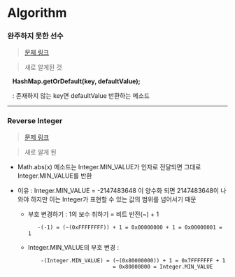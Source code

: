 # Algorithm
### 완주하지 못한 선수
> [문제 링크](https://programmers.co.kr/learn/courses/30/lessons/42576)

   > 새로 알게된 것

&nbsp;&nbsp;&nbsp;**HashMap.getOrDefault(key, defaultValue);**

&nbsp;&nbsp;&nbsp;: 존재하지 않는 key면 defaultValue 반환하는 메소드
   
---
### Reverse Integer
> [문제 링크](https://leetcode.com/problems/reverse-integer/)

   > 새로 알게 된 

+ Math.abs(x) 메소드는 Integer.MIN_VALUE가 인자로 전달되면 그대로 Integer.MIN_VALUE를 반환

+ 이유 : Integer.MIN_VALUE = -2147483648 이 양수화 되면 2147483648이 나와야 하지만 이는 Integer가 표현할 수 있는 값의 범위를 넘어서기 때문

    + 부호 변경하기 : 1의 보수 취하기 = 비트 반전(~) + 1
    
             -(-1) = (~(0xFFFFFFFF)) + 1 = 0x00000000 + 1 = 0x00000001 = 1

    + Integer.MIN_VALUE의 부호 변경 :
    
              -(Integer.MIN_VALUE) = (~(0x80000000)) + 1 = 0x7FFFFFFF + 1 
                                     = 0x80000000 = Integer.MIN_VALUE